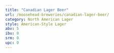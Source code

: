 ```yaml
---
title: "Canadian Lager Beer"
url: /moosehead-breweries/canadian-lager-beer/
category: North American Lager
style: American-Style Lager
abv: 5
ibu: 0
srm: 0
upc: 0
---
```


